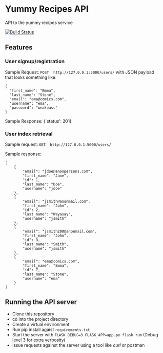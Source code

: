 # Yummy Recipes API

API to the yummy recipes service

[![Build Status](https://travis-ci.org/lym/yummy-recipes-api.svg?branch=master)](https://travis-ci.org/lym/yummy-recipes-api)

## Features
### User signup/registration
Sample Request: `POST  http://127.0.0.1:5000/users/` with JSON payload
that looks something like:

    {
      "first_name": "Emma",
      "last_name": "Stone",
      "email": "ema@comics.com",
      "username": "ema",
      "password": "weakpass"
    }

Sample Response: {'status': 201}

### User index retrieval
Sample request: `GET  http://127.0.0.1:5000/users/`

Sample response:

    [
        {
            "email": "jdoe@anonpersons.com",
            "first_name": "Jane",
            "id": 1,
            "last_name": "Doe",
            "username": "jdoe"
        },
        {
            "email": "jsmith@anonmail.com",
            "first_name": "John",
            "id": 2,
            "last_name": "Wayasay",
            "username": "jsmith"
        },
        {
            "email": "jsmith200@anonmail.com",
            "first_name": "John",
            "id": 3,
            "last_name": "Smith",
            "username": "jsmith"
        },
        {
            "email": "ema@comics.com",
            "first_name": "Emma",
            "id": 7,
            "last_name": "Stone",
            "username": "ema"
        }
    ]

## Running the API server
- Clone this repository
- cd into the project directory
- Create a virtual environment
- Run pip install agaist `requirements.txt`
- Start the server with `FLASK_DEBUG=3 FLASK_APP=app.py flask run`
  (Debug level 3 for extra verbosity)
- Issue requests against the server using a tool like <i>curl</i> or
  postman
